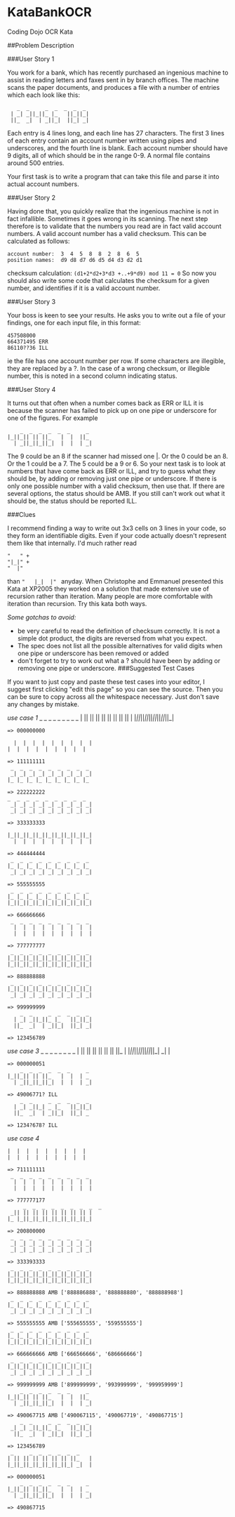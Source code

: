 # KataBankOCR
Coding Dojo OCR Kata

##Problem Description

###User Story 1

You work for a bank, which has recently purchased an ingenious machine to assist in reading letters and faxes sent in by branch offices. The machine scans the paper documents, and produces a file with a number of entries which each look like this:

       _  _     _  _  _  _  _
     | _| _||_||_ |_   ||_||_|
     ||_  _|  | _||_|  ||_| _|

Each entry is 4 lines long, and each line has 27 characters. The first 3 lines of each entry contain an account number written using pipes and underscores, and the fourth line is blank. Each account number should have 9 digits, all of which should be in the range 0-9. A normal file contains around 500 entries.

Your first task is to write a program that can take this file and parse it into actual account numbers.

###User Story 2

Having done that, you quickly realize that the ingenious machine is not in fact infallible. Sometimes it goes wrong in its scanning. The next step therefore is to validate that the numbers you read are in fact valid account numbers. A valid account number has a valid checksum. This can be calculated as follows:

    account number:  3  4  5  8  8  2  8  6  5
    position names:  d9 d8 d7 d6 d5 d4 d3 d2 d1

checksum calculation:
`(d1+2*d2+3*d3 +..+9*d9) mod 11 = 0`
So now you should also write some code that calculates the checksum for a given number, and identifies if it is a valid account number.

###User Story 3

Your boss is keen to see your results. He asks you to write out a file of your findings, one for each input file, in this format:

    457508000
    664371495 ERR
    86110??36 ILL
ie the file has one account number per row. If some characters are illegible, they are replaced by a ?. In the case of a wrong checksum, or illegible number, this is noted in a second column indicating status.

###User Story 4

It turns out that often when a number comes back as ERR or ILL it is because the scanner has failed to pick up on one pipe or underscore for one of the figures. For example

        _  _  _  _  _  _     _
    |_||_|| || ||_   |  |  ||_
      | _||_||_||_|  |  |  | _|
The 9 could be an 8 if the scanner had missed one |. Or the 0 could be an 8. Or the 1 could be a 7. The 5 could be a 9 or 6. So your next task is to look at numbers that have come back as ERR or ILL, and try to guess what they should be, by adding or removing just one pipe or underscore. If there is only one possible number with a valid checksum, then use that. If there are several options, the status should be AMB. If you still can't work out what it should be, the status should be reported ILL.

###Clues

I recommend finding a way to write out 3x3 cells on 3 lines in your code, so they form an identifiable digits. Even if your code actually doesn't represent them like that internally. I'd much rather read

    "   " +
    "|_|" +
    "  |"
than
    `"   |_|  |" `
anyday.
When Christophe and Emmanuel presented this Kata at XP2005 they worked on a solution that made extensive use of recursion rather than iteration. Many people are more comfortable with iteration than recursion. Try this kata both ways.

*Some gotchas to avoid:*

 - be very careful to read the definition of checksum correctly. It is not a simple dot product, the digits are reversed from what you expect.
 - The spec does not list all the possible alternatives for valid digits when one pipe or underscore has been removed or added
 - don't forget to try to work out what a ? should have been by adding or removing one pipe or underscore.
###Suggested Test Cases

If you want to just copy and paste these test cases into your editor, I suggest first clicking "edit this page" so you can see the source. Then you can be sure to copy across all the whitespace necessary. Just don't save any changes by mistake.

*use case 1*
    _  _  _  _  _  _  _  _  _
    | || || || || || || || || |
    |_||_||_||_||_||_||_||_||_|

    => 000000000

      |  |  |  |  |  |  |  |  |
    |  |  |  |  |  |  |  |  |

    => 111111111
     _  _  _  _  _  _  _  _  _
     _| _| _| _| _| _| _| _| _|
    |_ |_ |_ |_ |_ |_ |_ |_ |_

    => 222222222
    _  _  _  _  _  _  _  _  _
     _| _| _| _| _| _| _| _| _|
     _| _| _| _| _| _| _| _| _|

    => 333333333

    |_||_||_||_||_||_||_||_||_|
      |  |  |  |  |  |  |  |  |

    => 444444444
     _  _  _  _  _  _  _  _  _
    |_ |_ |_ |_ |_ |_ |_ |_ |_
     _| _| _| _| _| _| _| _| _|

    => 555555555
     _  _  _  _  _  _  _  _  _
    |_ |_ |_ |_ |_ |_ |_ |_ |_
    |_||_||_||_||_||_||_||_||_|

    => 666666666
     _  _  _  _  _  _  _  _  _
      |  |  |  |  |  |  |  |  |
      |  |  |  |  |  |  |  |  |

    => 777777777
     _  _  _  _  _  _  _  _  _
    |_||_||_||_||_||_||_||_||_|
    |_||_||_||_||_||_||_||_||_|

    => 888888888
     _  _  _  _  _  _  _  _  _
    |_||_||_||_||_||_||_||_||_|
     _| _| _| _| _| _| _| _| _|

    => 999999999
        _  _     _  _  _  _  _
      | _| _||_||_ |_   ||_||_|
      ||_  _|  | _||_|  ||_| _|

    => 123456789

*use case 3*
     _  _  _  _  _  _  _  _
    | || || || || || || ||_   |
    |_||_||_||_||_||_||_| _|  |

    => 000000051
        _  _  _  _  _  _     _
    |_||_|| || ||_   |  |  | _
      | _||_||_||_|  |  |  | _|

    => 49006771? ILL
        _  _     _  _  _  _  _
      | _| _||_| _ |_   ||_||_|
      ||_  _|  | _||_|  ||_| _

    => 1234?678? ILL

*use case 4*

    |  |  |  |  |  |  |  |  |
    |  |  |  |  |  |  |  |  |

    => 711111111
     _  _  _  _  _  _  _  _  _
      |  |  |  |  |  |  |  |  |
      |  |  |  |  |  |  |  |  |

    => 777777177
         _  _  _  _  _  _  _  _  _
     _|| || || || || || || || |
    |_ |_||_||_||_||_||_||_||_|

    => 200800000
     _  _  _  _  _  _  _  _  _
     _| _| _| _| _| _| _| _| _|
     _| _| _| _| _| _| _| _| _|

    => 333393333
     _  _  _  _  _  _  _  _  _
    |_||_||_||_||_||_||_||_||_|
    |_||_||_||_||_||_||_||_||_|

    => 888888888 AMB ['888886888', '888888880', '888888988']
     _  _  _  _  _  _  _  _  _
    |_ |_ |_ |_ |_ |_ |_ |_ |_
     _| _| _| _| _| _| _| _| _|

    => 555555555 AMB ['555655555', '559555555']
     _  _  _  _  _  _  _  _  _
    |_ |_ |_ |_ |_ |_ |_ |_ |_
    |_||_||_||_||_||_||_||_||_|

    => 666666666 AMB ['666566666', '686666666']
     _  _  _  _  _  _  _  _  _
    |_||_||_||_||_||_||_||_||_|
     _| _| _| _| _| _| _| _| _|

    => 999999999 AMB ['899999999', '993999999', '999959999']
        _  _  _  _  _  _     _
    |_||_|| || ||_   |  |  ||_
      | _||_||_||_|  |  |  | _|

    => 490067715 AMB ['490067115', '490067719', '490867715']
        _  _     _  _  _  _  _
     _| _| _||_||_ |_   ||_||_|
      ||_  _|  | _||_|  ||_| _|

    => 123456789
     _     _  _  _  _  _  _
    | || || || || || || ||_   |
    |_||_||_||_||_||_||_| _|  |

    => 000000051
        _  _  _  _  _  _     _
    |_||_|| ||_||_   |  |  | _
      | _||_||_||_|  |  |  | _|

    => 490867715
